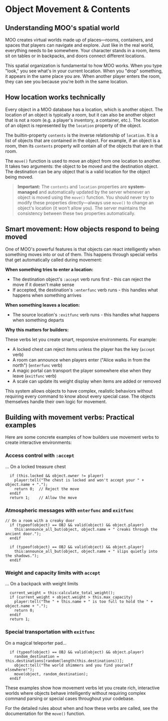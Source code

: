 # Object Movement & Contents

## Understanding MOO's spatial world

MOO creates virtual worlds made up of places—rooms, containers, and spaces that players can navigate and explore. Just like in the real world, everything needs to be somewhere. Your character stands in a room, items sit on tables or in backpacks, and doors connect different locations.

This spatial organization is fundamental to how MOO works. When you type "look," you see what's in your current location. When you "drop" something, it appears in the same place you are. When another player enters the room, they can see you because you're both in the same location.

## How location works technically

Every object in a MOO database has a location, which is another object. The location of an object is typically a room,
but it can also be another object that is not a room (e.g. a player's inventory, a container, etc.). The location of an
object is represented by the `location` property of the object.

The builtin-property `contents` is the inverse relationship of `location`. It is a list of objects that are contained
in the object. For example, if an object is a room, then its `contents` property will contain all of the objects that
are in that room. 

The `move()` function is used to move an object from one location to another. It takes two arguments: the object to be
moved and the destination object. The destination can be any object that is a valid location for the object being moved.

> **Important:** The `contents` and `location` properties are **system-managed** and automatically updated by the server whenever an object is moved using the `move()` function. You should never try to modify these properties directly—always use `move()` to change an object's location (it won't allow you). The server maintains the consistency between these two properties automatically.

## Smart movement: How objects respond to being moved

One of MOO's powerful features is that objects can react intelligently when something moves into or out of them. This happens through special verbs that get automatically called during movement:

**When something tries to enter a location:**
- The destination object's `:accept` verb runs first - this can reject the move if it doesn't make sense
- If accepted, the destination's `:enterfunc` verb runs - this handles what happens when something arrives

**When something leaves a location:**
- The source location's `:exitfunc` verb runs - this handles what happens when something departs

**Why this matters for builders:**

These verbs let you create smart, responsive environments. For example:
- A locked chest can reject items unless the player has the key (`accept` verb)
- A room can announce when players enter ("Alice walks in from the north") (`enterfunc` verb)  
- A magic portal can transport the player somewhere else when they leave (`exitfunc` verb)
- A scale can update its weight display when items are added or removed

This system allows objects to have complex, realistic behaviors without requiring every command to know about every special case. The objects themselves handle their own logic for movement.

## Building with movement verbs: Practical examples

Here are some concrete examples of how builders use movement verbs to create interactive environments:

### Access control with `:accept`

... On a locked treasure chest

```moo
  if (this.locked && object.owner != player)
    player:tell("The chest is locked and won't accept your " + object.name + ".");
    return 0;  // Reject the move
  endif
  return 1;    // Allow the move
```

### Atmospheric messages with `enterfunc` and `exitfunc`

```moo
// On a room with a creaky door
  if (typeof(object) == OBJ && valid(object) && object.player)
    this:announce_all_but(object, object.name + " creaks through the ancient door.");
  endif
```

```moo
  if (typeof(object) == OBJ && valid(object) && object.player)
    this:announce_all_but(object, object.name + " slips quietly into the shadows.");
  endif
```

### Weight and capacity limits with `accept`

... On a backpack with weight limits

```moo
  current_weight = this:calculate_total_weight();
  if (current_weight + object.weight > this.max_capacity)
    player:tell("The " + this.name + " is too full to hold the " + object.name + ".");
    return 0;
  endif
  return 1;
```

### Special transportation with `exitfunc`

On a magical teleporter pad...

```moo
  if (typeof(object) == OBJ && valid(object) && object.player)
    random_destination = this.destinations[random(length(this.destinations))];
    object:tell("The world shimmers and you find yourself elsewhere!");
    move(object, random_destination);
  endif
```

These examples show how movement verbs let you create rich, interactive worlds where objects behave intelligently without requiring complex command parsing or special cases throughout your codebase.

For the detailed rules about when and how these verbs are called, see the documentation for the `move()` function.
